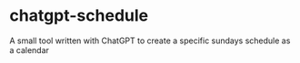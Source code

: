 # chatgpt-schedule
A small tool written with ChatGPT to create a specific sundays schedule as a calendar
